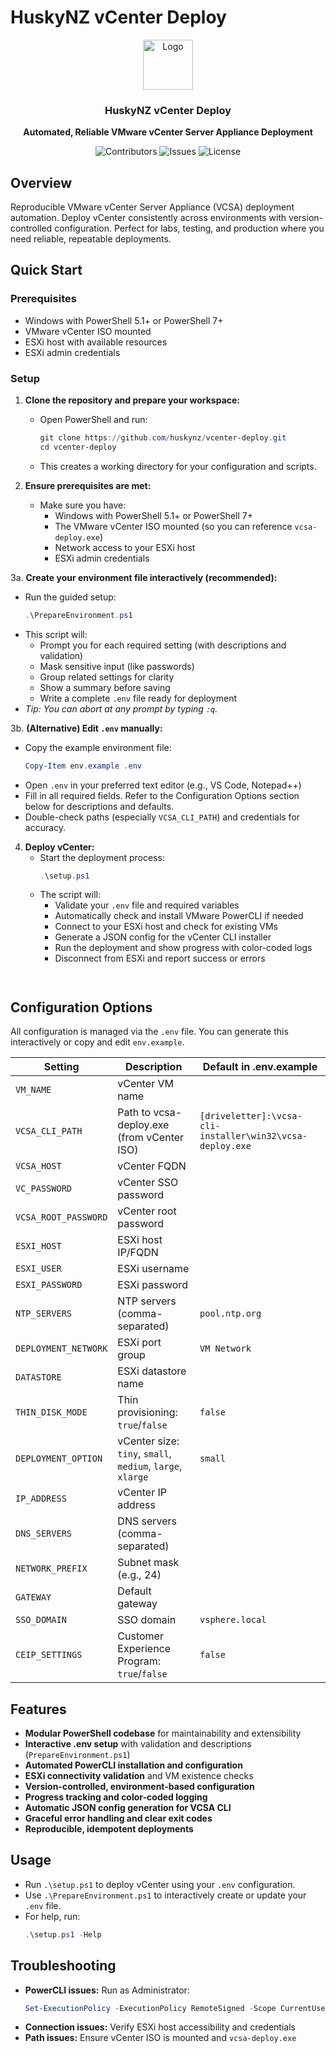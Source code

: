 # HuskyNZ vCenter Deploy

<div align="center">
  <a href="https://github.com/huskynz/vcenter-deploy">
    <img src="https://serv.hnz.li/logo/default.png" alt="Logo" width="80" height="80">
  </a>

  <h3>HuskyNZ vCenter Deploy</h3>
  <p><strong>Automated, Reliable VMware vCenter Server Appliance Deployment</strong></p>
</div>

<div align="center">

![Contributors](https://img.shields.io/github/contributors/HuskyNZ/vcenter-deploy?color=dark-green)
![Issues](https://img.shields.io/github/issues/HuskyNZ/vcenter-deploy)
![License](https://img.shields.io/github/license/HuskyNZ/vcenter-deploy)

</div>

## Overview

Reproducible VMware vCenter Server Appliance (VCSA) deployment automation. Deploy vCenter consistently across environments with version-controlled configuration. Perfect for labs, testing, and production where you need reliable, repeatable deployments.

## Quick Start

### Prerequisites
- Windows with PowerShell 5.1+ or PowerShell 7+
- VMware vCenter ISO mounted
- ESXi host with available resources
- ESXi admin credentials

### Setup

1. **Clone the repository and prepare your workspace:**
   - Open PowerShell and run:
     ```powershell
     git clone https://github.com/huskynz/vcenter-deploy.git
     cd vcenter-deploy
     ```
   - This creates a working directory for your configuration and scripts.

2. **Ensure prerequisites are met:**
   - Make sure you have:
     - Windows with PowerShell 5.1+ or PowerShell 7+
     - The VMware vCenter ISO mounted (so you can reference `vcsa-deploy.exe`)
     - Network access to your ESXi host
     - ESXi admin credentials

3a. **Create your environment file interactively (recommended):**
   - Run the guided setup:
     ```powershell
     .\PrepareEnvironment.ps1
     ```
   - This script will:
     - Prompt you for each required setting (with descriptions and validation)
     - Mask sensitive input (like passwords)
     - Group related settings for clarity
     - Show a summary before saving
     - Write a complete `.env` file ready for deployment
   - _Tip: You can abort at any prompt by typing `:q`._

3b. **(Alternative) Edit `.env` manually:**
   - Copy the example environment file:
     ```powershell
     Copy-Item env.example .env
     ```
   - Open `.env` in your preferred text editor (e.g., VS Code, Notepad++)
   - Fill in all required fields. Refer to the Configuration Options section below for descriptions and defaults.
   - Double-check paths (especially `VCSA_CLI_PATH`) and credentials for accuracy.

4. **Deploy vCenter:**
   - Start the deployment process:
     ```powershell
     .\setup.ps1
     ```
   - The script will:
     - Validate your `.env` file and required variables
     - Automatically check and install VMware PowerCLI if needed
     - Connect to your ESXi host and check for existing VMs
     - Generate a JSON config for the vCenter CLI installer
     - Run the deployment and show progress with color-coded logs
     - Disconnect from ESXi and report success or errors
     ```


## Configuration Options

All configuration is managed via the `.env` file. You can generate this interactively or copy and edit `env.example`.

| Setting              | Description                                         | Default in .env.example |
|----------------------|-----------------------------------------------------|-------------------------|
| `VM_NAME`            | vCenter VM name                                     |                         |
| `VCSA_CLI_PATH`      | Path to vcsa-deploy.exe (from vCenter ISO)          | `[driveletter]:\vcsa-cli-installer\win32\vcsa-deploy.exe` |
| `VCSA_HOST`          | vCenter FQDN                                       |                         |
| `VC_PASSWORD`        | vCenter SSO password                               |                         |
| `VCSA_ROOT_PASSWORD` | vCenter root password                              |                         |
| `ESXI_HOST`          | ESXi host IP/FQDN                                  |                         |
| `ESXI_USER`          | ESXi username                                      |                         |
| `ESXI_PASSWORD`      | ESXi password                                      |                         |
| `NTP_SERVERS`        | NTP servers (comma-separated)                      | `pool.ntp.org`          |
| `DEPLOYMENT_NETWORK` | ESXi port group                                    | `VM Network`            |
| `DATASTORE`          | ESXi datastore name                                |                         |
| `THIN_DISK_MODE`     | Thin provisioning: `true`/`false`                  | `false`                 |
| `DEPLOYMENT_OPTION`  | vCenter size: `tiny`, `small`, `medium`, `large`, `xlarge` | `small`        |
| `IP_ADDRESS`         | vCenter IP address                                 |                         |
| `DNS_SERVERS`        | DNS servers (comma-separated)                      |                         |
| `NETWORK_PREFIX`     | Subnet mask (e.g., 24)                             |                         |
| `GATEWAY`            | Default gateway                                    |                         |
| `SSO_DOMAIN`         | SSO domain                                         | `vsphere.local`         |
| `CEIP_SETTINGS`      | Customer Experience Program: `true`/`false`        | `false`                 |

## Features

- **Modular PowerShell codebase** for maintainability and extensibility
- **Interactive .env setup** with validation and descriptions (`PrepareEnvironment.ps1`)
- **Automated PowerCLI installation and configuration**
- **ESXi connectivity validation** and VM existence checks
- **Version-controlled, environment-based configuration**
- **Progress tracking and color-coded logging**
- **Automatic JSON config generation for VCSA CLI**
- **Graceful error handling and clear exit codes**
- **Reproducible, idempotent deployments**

## Usage

- Run `.\setup.ps1` to deploy vCenter using your `.env` configuration.
- Use `.\PrepareEnvironment.ps1` to interactively create or update your `.env` file.
- For help, run:
  ```powershell
  .\setup.ps1 -Help
  ```

## Troubleshooting

- **PowerCLI issues:** Run as Administrator:
  ```powershell
  Set-ExecutionPolicy -ExecutionPolicy RemoteSigned -Scope CurrentUser
  ```
- **Connection issues:** Verify ESXi host accessibility and credentials
- **Path issues:** Ensure vCenter ISO is mounted and `vcsa-deploy.exe`